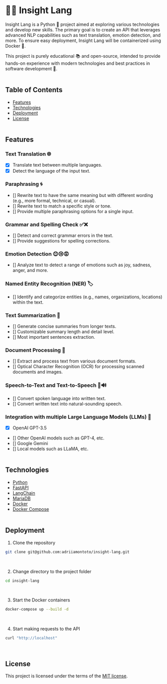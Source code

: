 # 🧠🔤 Insight Lang
Insight Lang is a Python 🐍 project aimed at exploring various technologies and develop new skills. The primary goal is to create an API that leverages advanced NLP capabilities such as text translation, emotion detection, and more. To ensure easy deployment, Insight Lang will be containerized using Docker 🐳.

This project is purely educational 📚 and open-source, intended to provide hands-on experience with modern technologies and best practices in software development 🚀.
<br><br>


## Table of Contents
- [Features](#features)
- [Technologies](#technologies)
- [Deployment](#deployment)
- [License](#license)
<br><br>


## Features
### Text Translation 🌐
- [x] Translate text between multiple languages.
- [x] Detect the language of the input text.

### Paraphrasing 🌀
- [] Rewrite text to have the same meaning but with different wording (e.g., more formal, technical, or casual).
- [] Rewrite text to match a specific style or tone.
- [] Provide multiple paraphrasing options for a single input.

### Grammar and Spelling Check ✅❌
- [] Detect and correct grammar errors in the text.
- [] Provide suggestions for spelling corrections.

### Emotion Detection 😊😢😡
- [] Analyze text to detect a range of emotions such as joy, sadness, anger, and more.

### Named Entity Recognition (NER) 🏷️
- [] Identify and categorize entities (e.g., names, organizations, locations) within the text.

### Text Summarization 📄
- [] Generate concise summaries from longer texts.
- [] Customizable summary length and detail level.
- [] Most important sentences extraction.

### Document Processing 📑
- [] Extract and process text from various document formats.
- [] Optical Character Recognition (OCR) for processing scanned documents and images.

### Speech-to-Text and Text-to-Speech 🎤🔊
- [] Convert spoken language into written text.
- [] Convert written text into natural-sounding speech.

### Integration with multiple Large Language Models (LLMs) 🤖
- [x] OpenAI GPT-3.5
- [] Other OpenAI models such as GPT-4, etc.
- [] Google Gemini
- [] Local models such as LLaMA, etc.
<br><br>


## Technologies
- [Python](https://www.python.org/)
- [FastAPI](https://fastapi.tiangolo.com/)
- [LangChain](https://www.langchain.com/)
- [MariaDB](https://mariadb.org/)
- [Docker](https://www.docker.com/)
- [Docker Compose](https://docs.docker.com/compose/)
<br><br>


## Deployment
1. Clone the repository
```bash
git clone git@github.com:adriiamontoto/insight-lang.git
```
<br>

2. Change directory to the project folder
```bash
cd insight-lang
```
<br>

3. Start the Docker containers
```bash
docker-compose up --build -d
```
<br>

4. Start making requests to the API
```bash
curl "http://localhost"
```
<br>


## License
This project is licensed under the terms of the [MIT license](https://choosealicense.com/licenses/mit/).
